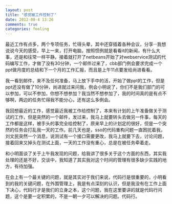 ```yaml
---
layout: post
title: "感觉被工作控制了"
date: 2012-08-4 13:26
comments: true
categories: feeling
---
```

最近工作有点多，两个专项任务，忙得头晕，其中还穿插着各种会议，分享···我想说说今天的感受，早上一来，打开电脑，按照惯例就是看看it的新闻，有什么大事，还是和往常一样平静。接着就打开了netbeans开始了对webservice测试的代码编写工作，才做了没有30分钟，一个邮件过来了，cbb部门例会要求完成一个ppt做月度的总结和下一个月的工作汇报，而且是上午11点要发给尚进看看。

我一看到邮件，来不及任何准备，马上放下手中的活，开始了做ppt的工作，但是ppt还没有做了10分钟，尚进就过来问我，例会小明说了，你们不是我们部门的可以参加，可以不参加，你想不想参加？我当然不想参加了，我的时间真的是有点不够啊，两边的任务忙得我不能分心，还有这么多例会。

我回想最近的工作，感觉最近我被工作给控制了，本来有计划的上午准备做关于测试的工作，但是突然的一个邮件，发过来，我马上就要转头去做另一件事，每天的工作都是这样，被手头的事完全给控制了，原来早上的计划定的很好，但是一个突然的任务会打乱我一天的工作。前几天也是，sso的代码重构问题一直困扰着我，刘文民突然一个消息，说测试有一个接口需要更改，我马上就要下去，讨论问题，接着回来又掉头在测试上面，一天的工作没有重心，总是在被任务牵着走。

和小明面谈了关于上午我发现的问题，给我讲了很多关于这个方面的东西，其实我处理的还是不好，交谈中，我知道了其实我对这个时间的管理有很多缺少实践的地方，有待加强。

在会上有一个最关键的问题，就是其实对于我们来说，代码行是很重要的，小明看到的我的关键问题，在外围管理上，我是有点深刻的认识，但是我没有在工作上面下决心，代码行才是我们的立身之本，这个问题，我在这里要讲的就是代码行问题，这个是要一定积累的，不是一朝一夕可以解决的问题。代码行。
